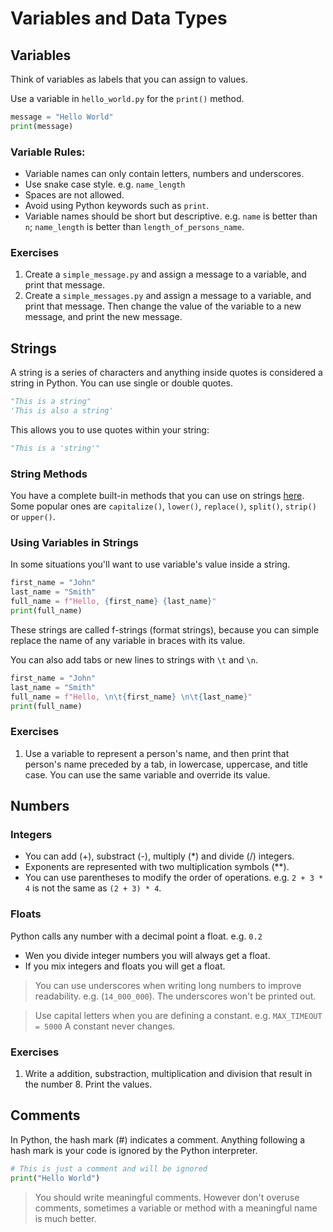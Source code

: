 # Variables and Data Types

## Variables

Think of variables as labels that you can assign to values.

Use a variable in `hello_world.py` for the `print()` method.

```python
message = "Hello World"
print(message)
```

### Variable Rules:

- Variable names can only contain letters, numbers and underscores.
- Use snake case style. e.g. `name_length`
- Spaces are not allowed.
- Avoid using Python keywords such as `print`.
- Variable names should be short but descriptive. e.g. `name` is better than `n`; `name_length` is better than `length_of_persons_name`.

### Exercises

1. Create a `simple_message.py` and assign a message to a variable, and print that message.
2. Create a `simple_messages.py` and assign a message to a variable, and print that message. Then change the value of the variable to a new message, and print the new message.

## Strings

A string is a series of characters and anything inside quotes is considered a string in Python. You can use single or double quotes.

```python
"This is a string"
'This is also a string'
```

This allows you to use quotes within your string:

```python
"This is a 'string'"
```

### String Methods

You have a complete built-in methods that you can use on strings [here](https://www.w3schools.com/python/python_ref_string.asp). Some popular ones are `capitalize()`, `lower()`, `replace()`, `split()`, `strip()` or `upper()`.

### Using Variables in Strings

In some situations you'll want to use variable's value inside a string.

```python
first_name = "John"
last_name = "Smith"
full_name = f"Hello, {first_name} {last_name}"
print(full_name)
```

These strings are called f-strings (format strings), because you can simple replace the name of any variable in braces with its value.

You can also add tabs or new lines to strings with `\t` and `\n`.

```python
first_name = "John"
last_name = "Smith"
full_name = f"Hello, \n\t{first_name} \n\t{last_name}"
print(full_name)
```

### Exercises

1. Use a variable to represent a person's name, and then print that person's name preceded by a tab, in lowercase, uppercase, and title case. You can use the same variable and override its value.

## Numbers

### Integers

- You can add (+), substract (-), multiply (*) and divide (/) integers.
- Exponents are represented with two multiplication symbols (**).
- You can use parentheses to modify the order of operations. e.g. `2 + 3 * 4` is not the same as `(2 + 3) * 4`.

### Floats

Python calls any number with a decimal point a float. e.g. `0.2`

- Wen you divide integer numbers you will always get a float.
- If you mix integers and floats you will get a float.

>You can use underscores when writing long numbers to improve readability. e.g. (`14_000_000`). The underscores won't be printed out.

>Use capital letters when you are defining a constant. e.g. `MAX_TIMEOUT = 5000` A constant never changes.

### Exercises 

1. Write a addition, substraction, multiplication and division that result in the number 8. Print the values.

## Comments

In Python, the hash mark (#) indicates a comment. Anything following a hash mark is your code is ignored by the Python interpreter.

```python
# This is just a comment and will be ignored
print("Hello World")
```

>You should write meaningful comments. However don't overuse comments, sometimes a variable or method with a meaningful name is much better.
